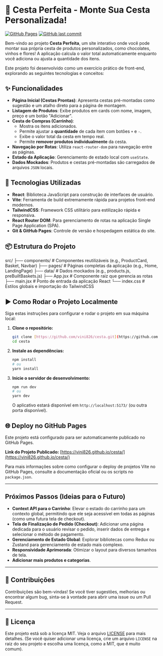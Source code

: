 # 🎁 Cesta Perfeita - Monte Sua Cesta Personalizada!

[![GitHub Pages](https://github.com/vini826/cesta/actions/workflows/github-pages.yml/badge.svg)](https://vini826.github.io/cesta/)
[![GitHub last commit](https://img.shields.io/github/last-commit/vini826/cesta)](https://github.com/vini826/cesta/commits/main)

Bem-vindo ao projeto **Cesta Perfeita**, um site interativo onde você pode montar sua própria cesta de produtos personalizados, como chocolates, vinhos e flores! A aplicação calcula o valor total automaticamente enquanto você adiciona ou ajusta a quantidade dos itens.

Este projeto foi desenvolvido como um exercício prático de front-end, explorando as seguintes tecnologias e conceitos:

## ✨ Funcionalidades

* **Página Inicial (Cestas Prontas)**: Apresenta cestas pré-montadas como sugestão e um atalho direto para a página de montagem.
* **Listagem de Produtos**: Exibe produtos em cards com nome, imagem, preço e um botão "Adicionar".
* **Cesta de Compras (Carrinho)**:
    * Mostra os itens adicionados.
    * Permite ajustar a **quantidade** de cada item com botões `+` e `-`.
    * Exibe o valor total da cesta em tempo real.
    * Permite **remover produtos individualmente** da cesta.
* **Navegação por Rotas**: Utiliza `react-router-dom` para navegação entre as páginas.
* **Estado da Aplicação**: Gerenciamento de estado local com `useState`.
* **Dados Mockados**: Produtos e cestas pré-montadas são carregados de arquivos `JSON` locais.

## 🚀 Tecnologias Utilizadas

* **React**: Biblioteca JavaScript para construção de interfaces de usuário.
* **Vite**: Ferramenta de build extremamente rápida para projetos front-end modernos.
* **TailwindCSS**: Framework CSS utilitário para estilização rápida e responsiva.
* **React Router DOM**: Para gerenciamento de rotas na aplicação Single Page Application (SPA).
* **Git & GitHub Pages**: Controle de versão e hospedagem estática do site.

## 📦 Estrutura do Projeto

src/
├── components/ # Componentes reutilizáveis (e.g., ProductCard, Basket, Navbar)
├── pages/ # Páginas completas da aplicação (e.g., Home, LandingPage)
├── data/ # Dados mockados (e.g., products.js, preBuiltBaskets.js)
├── App.jsx # Componente raiz que gerencia as rotas
├── main.jsx # Ponto de entrada da aplicação React
└── index.css # Estilos globais e importação do TailwindCSS

## ▶️ Como Rodar o Projeto Localmente

Siga estas instruções para configurar e rodar o projeto em sua máquina local:

1.  **Clone o repositório:**
    ```bash
    git clone [https://github.com/vini826/cesta.git](https://github.com/vini826/cesta.git)
    cd cesta
    ```

2.  **Instale as dependências:**
    ```bash
    npm install
    # ou
    yarn install
    ```

3.  **Inicie o servidor de desenvolvimento:**
    ```bash
    npm run dev
    # ou
    yarn dev
    ```
    O aplicativo estará disponível em `http://localhost:5173/` (ou outra porta disponível).

## 🌐 Deploy no GitHub Pages

Este projeto está configurado para ser automaticamente publicado no GitHub Pages.

**Link do Projeto Publicado:**
[https://vini826.github.io/cesta/](https://vini826.github.io/cesta/)

Para mais informações sobre como configurar o deploy de projetos Vite no GitHub Pages, consulte a documentação oficial ou os scripts no `package.json`.

---

## Próximos Passos (Ideias para o Futuro)

* **Context API para o Carrinho**: Elevar o estado do carrinho para um contexto global, permitindo que ele seja acessível em todas as páginas (como uma futura tela de checkout).
* **Tela de Finalização de Pedido (Checkout)**: Adicionar uma página dedicada para o usuário revisar o pedido, inserir dados de entrega e selecionar o método de pagamento.
* **Gerenciamento de Estado Global**: Explorar bibliotecas como Redux ou Zustand para gerenciamento de estado mais complexo.
* **Responsividade Aprimorada**: Otimizar o layout para diversos tamanhos de tela.
* **Adicionar mais produtos e categorias**.

---

## 🤝 Contribuições

Contribuições são bem-vindas! Se você tiver sugestões, melhorias ou encontrar algum bug, sinta-se à vontade para abrir uma issue ou um Pull Request.

---

## 📄 Licença

Este projeto está sob a licença MIT. Veja o arquivo [LICENSE](LICENSE) para mais detalhes. (Se você quiser adicionar uma licença, crie um arquivo `LICENSE` na raiz do seu projeto e escolha uma licença, como a MIT, que é muito comum).

